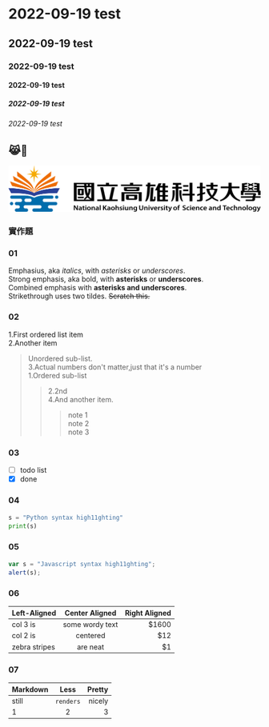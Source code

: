 # 2022-09-19 test
## 2022-09-19 test
### 2022-09-19 test
#### 2022-09-19 test
##### 2022-09-19 test
###### 2022-09-19 test

## 😹🤣

![X](X.png "X")

### 實作題

### 01<br>
Emphasius, aka *italics*, with *asterisks* or *underscores*.<br>
Strong emphasis, aka bold, with **asterisks** or **underscores**.<br>
Combined emphasis with **asterisks and underscores**.<br>
Strikethrough uses two tildes. ~~Scratch this.~~<br>

### 02<br>
1.First ordered list item<br>
2.Another item<br>
  > Unordered sub-list.<br>
3.Actual numbers don't matter,just that it's a number<br>
   >  1.Ordered sub-list<br>
   >> 2.2nd<br>
4.And another item.<br>
  >>> note 1<br>
  >>> note 2<br>
  >>> note 3<br>

### 03<br>
- [ ] todo list
- [X] done

### 04<br>
```python
s = "Python syntax high11ghting"
print(s)
```

### 05<br>
```javascript
var s = "Javascript syntax high11ghting";
alert(s);
```

### 06<br>
| Left-Aligned  | Center Aligned  | Right Aligned |
| :------------ |:---------------:| -----:|
| col 3 is      | some wordy text | $1600 |
| col 2 is      | centered        |   $12 |
| zebra stripes | are neat        |    $1 |

### 07<br>
| Markdown  | Less    | Pretty |
| :-------- |:-------:| -----: |
| still     | `renders` | nicely |
| 1         | 2       | 3      |
